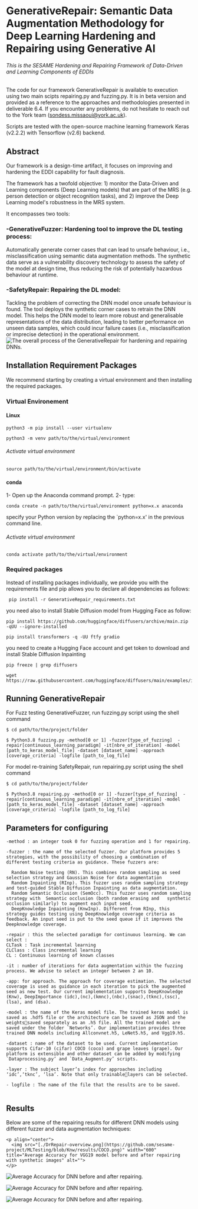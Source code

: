 # GenerativeRepair: Semantic Data Augmentation Methodology for Deep Learning Hardening and Repairing using Generative AI
###### This is the SESAME Hardening and Repairing Framework of Data-Driven and Learning Components of EDDIs

The code for our framework GenerativeRepair is available to execution using two main scipts repairing.py and fuzzing.py.
It is in beta version and provided as a reference to the approaches and methodologies presented in deliverable 6.4. 
If you encounter any problems, do not hesitate to reach out to the York team (sondess.missaoui@york.ac.uk).

Scripts are tested with the open-source machine learning framework Keras (v2.2.2) with Tensorflow (v2.6) backend.

## Abstract
Our framework is a design-time artifact, it focuses on improving and hardening the EDDI capability for fault diagnosis.

The framework has a twofold objective: 1) monitor the Data-Driven and Learning components (Deep Learning models) that are part of the MRS (e.g. person detection or object recognition tasks), and 2) improve the Deep Learning model's robustness in the MRS system.

It encompasses two tools:
### -GenerativeFuzzer: Hardening tool to improve the DL testing process: 
Automatically generate corner cases that can lead to unsafe behaviour, i.e., misclassification using semantic data augmentation methods. The synthetic data serve as a vulnerability discovery technology to assess the safety of the model at design time, thus reducing the risk of potentially hazardous behaviour at runtime.

### -SafetyRepair: Repairing the DL model:
Tackling the problem of correcting the DNN model once unsafe behaviour is found. The tool deploys the synthetic corner cases to retrain the DNN model. This helps the DNN model to learn more robust and generalisable representations of the data distribution, leading to better performance on unseen data samples, which could incur failure cases (i.e., misclassification or imprecise detection) in the operational environment.
![The overall  process of the GenerativeRepair for hardening and repairing DNNs.](https://github.com/sesame-project/MLTesting/blob/Knw/results/archi.png)

## Installation Requirement Packages
We recommend starting by creating a virtual environment and then installing the required packages.

### Virtual Environement

#### Linux
```
python3 -m pip install --user virtualenv

python3 -m venv path/to/the/virtual/environment
```
###### Activate virtual environment

```
source path/to/the/virtual/environment/bin/activate
```
####  conda 

1- Open up the Anaconda command prompt.
2- type:
```
conda create -n path/to/the/virtual/environment python=x.x anaconda

```
specify your Python version by replacing the `python=x.x' in the previous command line.

###### Activate virtual environment
```
conda activate path/to/the/virtual/environment
```
### Required packages

Instead of installing packages individually,  we provide you with the requirements file and pip allows you to declare all dependencies as follows:

```
 pip install -r GenerativeRepair_requirements.txt

```
you need also to install Stable Diffusion model from Hugging Face as follow:
```
pip install https://github.com/huggingface/diffusers/archive/main.zip -qUU --ignore-installed

pip install transformers -q -UU ftfy gradio
```
you need to create a Hugging Face account and get token to download and install Stable Diffusion Inpainting


```
pip freeze | grep diffusers

wget https://raw.githubusercontent.com/huggingface/diffusers/main/examples/inference/inpainting.py

```



## Running GenerativeRepair
For Fuzz testing GenerativeFuzzer, run fuzzing.py script using the shell command

```
$ cd path/to/the/project/folder

$ Python3.8 fuzzing.py -method[0 or 1] -fuzzer[type_of_fuzzing]  -repair[continuous_learning_paradigm] -it[nbre_of_iteration] -model [path_to_keras_model_file] -dataset [dataset_name] -approach [coverage_criteria] -logfile [path_to_log_file]

```
For model re-training SafetyRepair, run repairing.py script using the shell command

```
$ cd path/to/the/project/folder

$ Python3.8 repairing.py -method[0 or 1] -fuzzer[type_of_fuzzing]  -repair[continuous_learning_paradigm] -it[nbre_of_iteration] -model [path_to_keras_model_file] -dataset [dataset_name] -approach [coverage_criteria] -logfile [path_to_log_file]

```

## Parameters for configuring 
```
-method : an integer took 0 for fuzzing operation and 1 for repairing.

-fuzzer : the name of the selected fuzzer. Our platform provides 5 strategies, with the possibility of choosing a combination of different testing criteria as guidance. These fuzzers are:

  Random Noise testing (RN). This combines random sampling as seed selection strategy and Gaussian Noise for data augmentation
  Random Inpainting (RInp). This fuzzer uses random sampling strategy and test-guided Stable Diffusion Inpainting as data augmentation.
  Random Semantic Occlusion (SemOcc). This fuzzer uses random sampling strategy with  Semantic occlusion (both random erasing and   synthetic occlusion similarly) to augment each input seed.
  DeepKnowledge Inpainting (KnwInp). Different from RInp, this strategy guides testing using DeepKnowledge coverage criteria as feedback. An input seed is put to the seed queue if it improves the Deepknowledge coverage.

-repair : this the selected paradigm for continuous learning. We can select :
CLTask : Task incremental learning
CLClass : Class incremental learning 
CL : Continuous learning of known classes

-it : number of iterations for data augmentation within the fuzzing process. We advise to select an integer between 2 an 10.

-app: for approach. The approach for coverage estimation. The selected coverage is used as guidance in each iteration to pick the augmented seed as new test. Our current implementation supports DeepKnowledge (Knw), DeepImportance (idc),(nc),(kmnc),(nbc),(snac),(tknc),(ssc), (lsa), and (dsa).

-model : the name of the Keras model file. The trained keras model is saved as .hdf5 file or the architecture can be saved as JSON and the weightssaved separately as an .h5 file. All the trained model are saved under the folder `Networks’. Our implementation provides three trained DNN models including Allconvnet.h5, LeNet5.h5, and Vgg19.h5.

-dataset : name of the dataset to be used. Current implementation supports Cifar-10 (cifar) COCO (coco) and grape leaves (grape). Our platform is extensible and other dataset can be added by modifying `Dataprocessing.py’ and `Data_Augment.py’ scripts.

-layer : The subject layer’s index for approaches including ‘idc’,‘tknc’, ‘lsa’. Note that only trainablelayers can be selected.

- logfile : The name of the file that the results are to be saved.


```
## Results 
Below are some of the repairing results for different DNN models using different fuzzer and data augmentation techniques:

```
<p align="center">
  <img src="[./DrRepair-overview.png](https://github.com/sesame-project/MLTesting/blob/Knw/results/COCO.png)" width="600" title="Average Accuracy for VGG19 model before and after repairing with synthetic images" alt="">
</p>
```

![Average Accuracy for DNN before and after repairing.](https://github.com/sesame-project/MLTesting/blob/Knw/results/COCO.png)

![Average Accuracy for DNN before and after repairing.](https://github.com/sesame-project/MLTesting/blob/Knw/results/CIFAR.png)

![Average Accuracy for DNN before and after repairing.](https://github.com/sesame-project/MLTesting/blob/Knw/results/Leaves.png)
